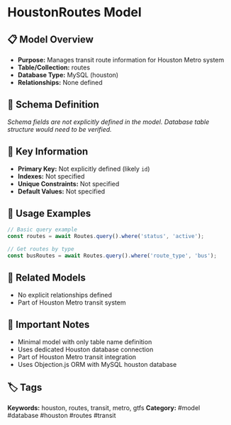 # HoustonRoutes Model

## 📋 Model Overview
- **Purpose:** Manages transit route information for Houston Metro system
- **Table/Collection:** routes
- **Database Type:** MySQL (houston)
- **Relationships:** None defined

## 🔧 Schema Definition
*Schema fields are not explicitly defined in the model. Database table structure would need to be verified.*

## 🔑 Key Information
- **Primary Key:** Not explicitly defined (likely `id`)
- **Indexes:** Not specified
- **Unique Constraints:** Not specified
- **Default Values:** Not specified

## 📝 Usage Examples
```javascript
// Basic query example
const routes = await Routes.query().where('status', 'active');

// Get routes by type
const busRoutes = await Routes.query().where('route_type', 'bus');
```

## 🔗 Related Models
- No explicit relationships defined
- Part of Houston Metro transit system

## 📌 Important Notes
- Minimal model with only table name definition
- Uses dedicated Houston database connection
- Part of Houston Metro transit integration
- Uses Objection.js ORM with MySQL houston database

## 🏷️ Tags
**Keywords:** houston, routes, transit, metro, gtfs
**Category:** #model #database #houston #routes #transit